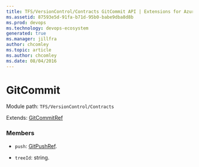 ```yaml
---
title: TFS/VersionControl/Contracts GitCommit API | Extensions for Azure DevOps Services
ms.assetid: 87593e5d-91fa-b71d-95b0-babe9dba8d8b
ms.prod: devops
ms.technology: devops-ecosystem
generated: true
ms.manager: jillfra
author: chcomley
ms.topic: article
ms.author: chcomley
ms.date: 08/04/2016
---
```


# GitCommit

Module path: `TFS/VersionControl/Contracts`

Extends: [GitCommitRef](../../../TFS/VersionControl/Contracts/GitCommitRef.md)

### Members

* `push`: [GitPushRef](../../../TFS/VersionControl/Contracts/GitPushRef.md). 

* `treeId`: string. 

